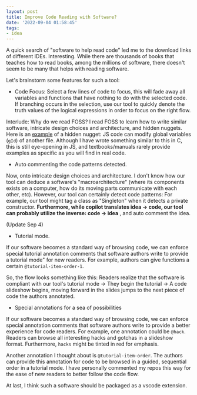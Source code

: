 ```yaml
---
layout: post
title: Improve Code Reading with Software?
date: '2022-09-04 01:58:45'
tags:
- idea
---
```


A quick search of "software to help read code" led me to the download links of different IDEs. Interesting. While there are thousands of books that teaches how to read books, among the millions of software, there doesn't seem to be many that helps with reading software.

Let's brainstorm some features for such a tool:

- Code Focus: Select a few lines of code to focus, this will fade away all variables and functions that have nothing to do with the selected code. If branching occurs in the selection, use our tool to quickly denote the truth values of the logical expressions in order to focus on the right flow. 

Interlude: Why do we read FOSS? I read FOSS to learn how to write similar software, intricate design choices and architecture, and hidden nuggets. Here is an [example](https://github.com/JimLiu/recoil-paint/blob/master/src/recoil/defaults.js) of a hidden nugget: JS code can modify global variables (`gId`) of another file. Although I have wrote something similar to this in C, this is still eye-opening in JS, and textbooks/manuals rarely provide examples as specific as you will find in real code.

- Auto commenting the code patterns detected.

Now, onto intricate design choices and architecture. I don't know how our tool can deduce a software's "macroarchitecture" (where its components exists on a computer, how do its moving parts communicate with each other, etc). However, our tool can certainly detect code patterns: For example, our tool might tag a class as "Singleton" when it detects a private constructor. **Furthermore, while copilot translates idea -\> code, our tool can probably utilize the inverse: code -\> idea** , and auto comment the idea.

(Update Sep 4)

- Tutorial mode.

If our software becomes a standard way of browsing code, we can enforce special tutorial annotation comments that software authors write to provide a tutorial mode" for new readers. For example, authors can give functions a certain `@tutorial-item-order-1`.

So, the flow looks something like this: Readers realize that the software is compliant with our tool's tutorial mode -\> They begin the tutorial -\> A code slideshow begins, moving forward in the slides jumps to the next piece of code the authors annotated.

- Special annotations for a sea of possibilities

If our software becomes a standard way of browsing code, we can enforce special annotation comments that software authors write to provide a better experience for code readers. For example, one annotation could be `@hack`. Readers can browse all interesting hacks and gotchas in a slideshow format. Furthermore, `hacks` might be tinted in red for emphasis.

Another annotation I thought about is `@tutorial-item-order`. The authors can provide this annotation for code to be browsed in a guided, sequential order in a tutorial mode. I have personally commented my repos this way for the ease of new readers to better follow the code flow.

At last, I think such a software should be packaged as a vscode extension.

